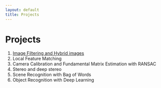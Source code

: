 ```yaml
---
layout: default
title: Projects
---
```


# Projects

1. [Image Filtering and Hybrid images](proj1.md)
2. Local Feature Matching
3. Camera Calibration and Fundamental Matrix Estimation with RANSAC
4. Stereo and deep stereo
5. Scene Recognition with Bag of Words
6. Object Recognition with Deep Learning

